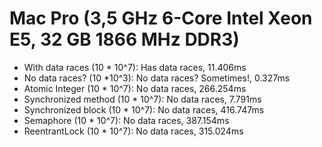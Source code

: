 # Mac Pro (3,5 GHz 6-Core Intel Xeon E5, 32 GB 1866 MHz DDR3)

- With data races (10 * 10^7): Has data races, 11.406ms
- No data races? (10 *10^3): No data races? Sometimes!, 0.327ms
- Atomic Integer (10 * 10^7): No data races, 266.254ms
- Synchronized method (10 * 10^7): No data races, 7.791ms
- Synchronized block (10 * 10^7): No data races, 416.747ms
- Semaphore (10 * 10^7): No data races, 387.154ms
- ReentrantLock (10 * 10^7): No data races, 315.024ms